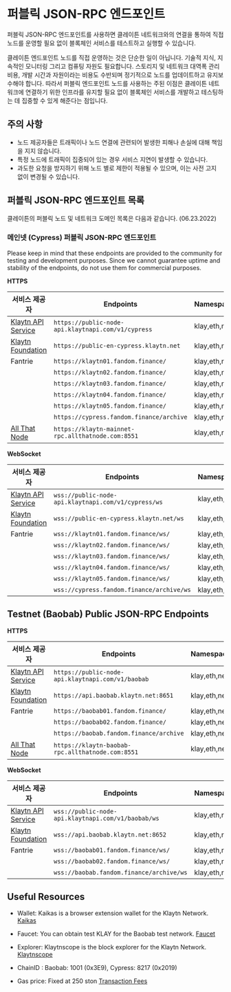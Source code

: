 # 퍼블릭 JSON-RPC 엔드포인트

퍼블릭 JSON-RPC 엔드포인트를 사용하면 클레이튼 네트워크와의 연결을 통하여 직접 노드를 운영할 필요 없이 블록체인 서비스를 테스트하고 실행할 수 있습니다.

클레이튼 엔드포인트 노드를 직접 운영하는 것은 단순한 일이 아닙니다. 기술적 지식, 지속적인 모니터링 그리고 컴퓨팅 자원도 필요합니다. 스토리지 및 네트워크 대역폭 관리 비용, 개발 시간과 자원이라는 비용도 수반되며 정기적으로 노드를 업데이트하고 유지보수해야 합니다. 따라서 퍼블릭 엔드포인트 노드를 사용하는 주된 이점은 클레이튼 네트워크에 연결하기 위한 인프라를 유지할 필요 없이 블록체인 서비스를 개발하고 테스팅하는 데 집중할 수 있게 해준다는 점입니다.

## 주의 사항

- 노드 제공자들은 트래픽이나 노드 연결에 관련되어 발생한 피해나 손실에 대해 책임을 지지 않습니다.
- 특정 노드에 트래픽이 집중되어 있는 경우 서비스 지연이 발생할 수 있습니다.
- 과도한 요청을 방지하기 위해 노드 별로 제한이 적용될 수 있으며, 이는 사전 고지 없이 변경될 수 있습니다.

## 퍼블릭 JSON-RPC 엔드포인트 목록

클레이튼의 퍼블릭 노드 및 네트워크 도메인 목록은 다음과 같습니다. (06.23.2022)

### 메인넷 (Cypress) 퍼블릭 JSON-RPC 엔드포인트

Please keep in mind that these endpoints are provided to the community for testing and development purposes. Since we cannot guarantee uptime and stability of the endpoints, do not use them for commercial purposes.

**HTTPS**

| 서비스 제공자                                            | Endpoints                                          | Namespaces   | 타입      |
| -------------------------------------------------- | -------------------------------------------------- | ------------ | ------- |
| [Klaytn API Service](https://www.klaytnapi.com/)   | `https://public-node-api.klaytnapi.com/v1/cypress` | klay,eth,net | Full    |
| [Klaytn Foundation](https://www.klaytn.foundation) | `https://public-en-cypress.klaytn.net`             | klay,eth,net | Full    |
| Fantrie                                            | `https://klaytn01.fandom.finance/`                 | klay,eth,net | Full    |
|                                                    | `https://klaytn02.fandom.finance/`                 | klay,eth,net | Full    |
|                                                    | `https://klaytn03.fandom.finance/`                 | klay,eth,net | Full    |
|                                                    | `https://klaytn04.fandom.finance/`                 | klay,eth,net | Full    |
|                                                    | `https://klaytn05.fandom.finance/`                 | klay,eth,net | Full    |
|                                                    | `https://cypress.fandom.finance/archive`           | klay,eth,net | Archive |
| [All That Node](www.allthatnode.com)               | `https://klaytn-mainnet-rpc.allthatnode.com:8551`  | klay,eth,net | Full    |

**WebSocket**

| 서비스 제공자                                            | Endpoints                                           | Namespaces   | 타입      |
| -------------------------------------------------- | --------------------------------------------------- | ------------ | ------- |
| [Klaytn API Service](https://www.klaytnapi.com/)   | `wss://public-node-api.klaytnapi.com/v1/cypress/ws` | klay,eth,net | Full    |
| [Klaytn Foundation](https://www.klaytn.foundation) | `wss://public-en-cypress.klaytn.net/ws`             | klay,eth,net | Full    |
| Fantrie                                            | `wss://klaytn01.fandom.finance/ws/`                 | klay,eth,net | Full    |
|                                                    | `wss://klaytn02.fandom.finance/ws/`                 | klay,eth,net | Full    |
|                                                    | `wss://klaytn03.fandom.finance/ws/`                 | klay,eth,net | Full    |
|                                                    | `wss://klaytn04.fandom.finance/ws/`                 | klay,eth,net | Full    |
|                                                    | `wss://klaytn05.fandom.finance/ws/`                 | klay,eth,net | Full    |
|                                                    | `wss://cypress.fandom.finance/archive/ws`           | klay,eth,net | Archive |


## Testnet (Baobab) Public JSON-RPC Endpoints

**HTTPS**

| 서비스 제공자                                            | Endpoints                                         | Namespaces   | 타입      |
| -------------------------------------------------- | ------------------------------------------------- | ------------ | ------- |
| [Klaytn API Service](https://www.klaytnapi.com/)   | `https://public-node-api.klaytnapi.com/v1/baobab` | klay,eth,net | Full    |
| [Klaytn Foundation](https://www.klaytn.foundation) | `https://api.baobab.klaytn.net:8651`              | klay,eth,net | Full    |
| Fantrie                                            | `https://baobab01.fandom.finance/`                | klay,eth,net | Full    |
|                                                    | `https://baobab02.fandom.finance/`                | klay,eth,net | Full    |
|                                                    | `https://baobab.fandom.finance/archive`           | klay,eth,net | Archive |
| [All That Node](www.allthatnode.com)               | `https://klaytn-baobab-rpc.allthatnode.com:8551`  | klay,eth,net | Full    |

**WebSocket**

| 서비스 제공자                                            | Endpoints                                          | Namespaces   | 타입      |
| -------------------------------------------------- | -------------------------------------------------- | ------------ | ------- |
| [Klaytn API Service](https://www.klaytnapi.com/)   | `wss://public-node-api.klaytnapi.com/v1/baobab/ws` | klay,eth,net | Full    |
| [Klaytn Foundation](https://www.klaytn.foundation) | `wss://api.baobab.klaytn.net:8652`                 | klay,eth,net | Full    |
| Fantrie                                            | `wss://baobab01.fandom.finance/ws/`                | klay,eth,net | Full    |
|                                                    | `wss://baobab02.fandom.finance/ws/`                | klay,eth,net | Full    |
|                                                    | `wss://baobab.fandom.finance/archive/ws`           | klay,eth,net | Archive |

## Useful Resources

- Wallet: Kaikas is a browser extension wallet for the Klaytn Network. [Kaikas](https://docs.klaytn.foundation/dapp/developer-tools/kaikas)

- Faucet: You can obtain test KLAY for the Baobab test network. [Faucet](https://docs.klaytn.foundation/dapp/developer-tools/klaytn-wallet#how-to-receive-baobab-testnet-klay)

- Explorer: Klaytnscope is the block explorer for the Klaytn Network. [Klaytnscope](https://docs.klaytn.foundation/dapp/developer-tools/klaytnscope)

- ChainID : Baobab: 1001 (0x3E9), Cypress: 8217 (0x2019)

- Gas price: Fixed at 250 ston [Transaction Fees](https://docs.klaytn.com/klaytn/design/transaction-fees)

